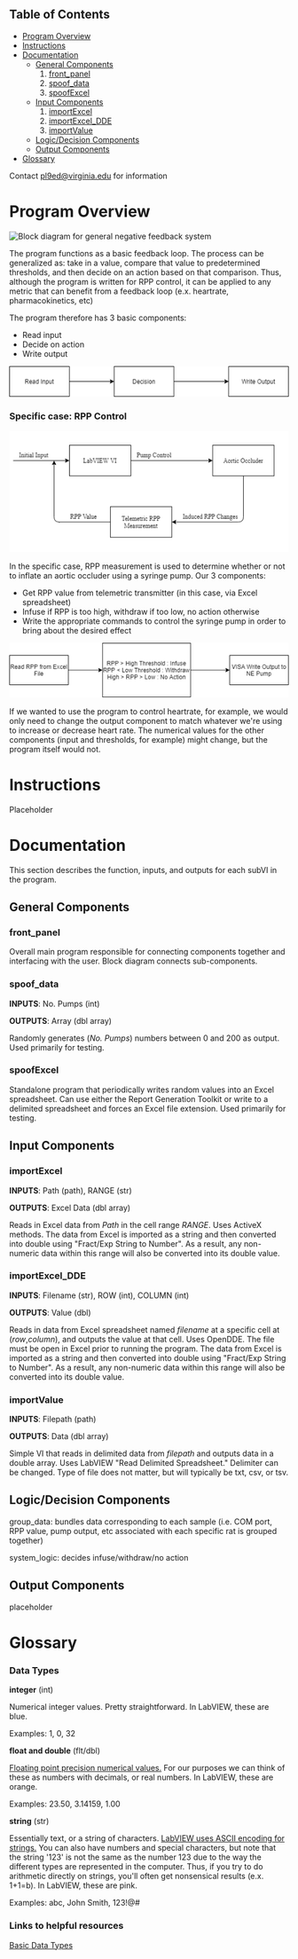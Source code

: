 ## Table of Contents
* [Program Overview](#Program-Overview)
* [Instructions](#Instructions)
* [Documentation](#Documentation)
    * [General Components](#genera-components)
        1. [front_panel](#front_panel)
        2. [spoof_data](#spoof_data)
        3. [spoofExcel](#spoofExcel)
    * [Input Components](#Input-Components)
        1. [importExcel](#importExcel)
        2. [importExcel_DDE](#importExcel_DDE)
        3. [importValue](#importValue)
    * [Logic/Decision Components](#LogicDecision-Components)
    * [Output Components](#Output-Components)
* [Glossary](#Glossary)

Contact pl9ed@virginia.edu for information

# Program Overview
![Block diagram for general negative feedback system](https://www.tutorialspoint.com/control_systems/images/positive_feedback.jpg)

The program functions as a basic feedback loop. The process can be generalized as: take in a value, compare that value to predetermined thresholds, and then decide on an action based on that comparison. Thus, although the program is written for RPP control, it can be applied to any metric that can benefit from a feedback loop (e.x. heartrate, pharmacokinetics, etc)

The program therefore has 3 basic components:
* Read input
* Decide on action
* Write output

![general components](https://github.com/pl9ed/RPP-Control/blob/master/generalcomponents.png?raw=true)

### Specific case: RPP Control
![Block diagram for specific RPP implementation](https://github.com/pl9ed/RPP-Control/blob/master/feedback_simple.png)

In the specific case, RPP measurement is used to determine whether or not to inflate an aortic occluder using a syringe pump.
Our 3 components:
* Get RPP value from telemetric transmitter (in this case, via Excel spreadsheet)
* Infuse if RPP is too high, withdraw if too low, no action otherwise
* Write the appropriate commands to control the syringe pump in order to bring about the desired effect

![specific components](https://github.com/pl9ed/RPP-Control/blob/master/rppcomponents.png?raw=true)

If we wanted to use the program to control heartrate, for example, we would only need to change the output component to match whatever we're using to increase or decrease heart rate. The numerical values for the other components (input and thresholds, for example) might change, but the program itself would not.

# Instructions

Placeholder

# Documentation
This section describes the function, inputs, and outputs for each subVI in the program.
## General Components
### front_panel
Overall main program responsible for connecting components together and interfacing with the user. Block diagram connects sub-components.

### spoof_data
**INPUTS**: No. Pumps (int)

**OUTPUTS**: Array (dbl array)

Randomly generates (*No. Pumps*) numbers between 0 and 200 as output. Used primarily for testing.

### spoofExcel
Standalone program that periodically writes random values into an Excel spreadsheet. Can use either the Report Generation Toolkit or write to a delimited spreadsheet and forces an Excel file extension. Used primarily for testing.

## Input Components
### importExcel
**INPUTS**: Path (path), RANGE (str)

**OUTPUTS**: Excel Data (dbl array)

Reads in Excel data from *Path* in the cell range *RANGE*. Uses ActiveX methods. The data from Excel is imported as a string and then converted into double using "Fract/Exp String to Number". As a result, any non-numeric data within this range will also be converted into its double value.

### importExcel_DDE
**INPUTS**: Filename (str), ROW (int), COLUMN (int)

**OUTPUTS**: Value (dbl)

Reads in data from Excel spreadsheet named *filename* at a specific cell at (*row*,*column*), and outputs the value at that cell. Uses OpenDDE. The file must be open in Excel prior to running the program. The data from Excel is imported as a string and then converted into double using "Fract/Exp String to Number". As a result, any non-numeric data within this range will also be converted into its double value.

### importValue
**INPUTS**: Filepath (path)

**OUTPUTS**: Data (dbl array)

Simple VI that reads in delimited data from *filepath* and outputs data in a double array. Uses LabVIEW "Read Delimited Spreadsheet." Delimiter can be changed. Type of file does not matter, but will typically be txt, csv, or tsv.

## Logic/Decision Components
group_data: bundles data corresponding to each sample (i.e. COM port, RPP value, pump output, etc associated with each specific rat is grouped together) 

system_logic: decides infuse/withdraw/no action

## Output Components
placeholder

# Glossary

### Data Types
**integer** (int)

Numerical integer values. Pretty straightforward. In LabVIEW, these are blue.

Examples: 1, 0, 32

**float and double** (flt/dbl)

[Floating point precision numerical values.](https://en.wikipedia.org/wiki/Single-precision_floating-point_format) For our purposes we can think of these as numbers with decimals, or real numbers. In LabVIEW, these are orange.

Examples: 23.50, 3.14159, 1.00

**string** (str)

Essentially text, or a string of characters. [LabVIEW uses ASCII encoding for strings.](https://en.wikipedia.org/wiki/ASCII) You can also have numbers and special characters, but note that the string '123' is not the same as the number 123 due to the way the different types are represented in the computer. Thus, if you try to do arithmetic directly on strings, you'll often get nonsensical results (e.x. 1+1=b). In LabVIEW, these are pink.

Examples: abc, John Smith, 123!@#

### Links to helpful resources
[Basic Data Types](https://www.cs.uic.edu/~jbell/CourseNotes/ProgrammingConcepts/DataTypes.html)
